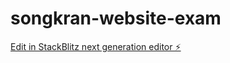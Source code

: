 # songkran-website-exam

[Edit in StackBlitz next generation editor ⚡️](https://stackblitz.com/~/github.com/vwasta/songkran-website-exam)